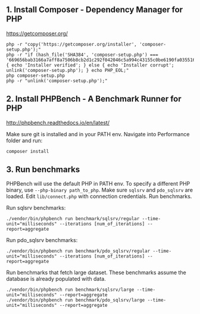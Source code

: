 ## 1. Install Composer - Dependency Manager for PHP  
https://getcomposer.org/

    php -r "copy('https://getcomposer.org/installer', 'composer-setup.php');"
    php -r "if (hash_file('SHA384', 'composer-setup.php') === '669656bab3166a7aff8a7506b8cb2d1c292f042046c5a994c43155c0be6190fa0355160742ab2e1c88d40d5be660b410') { echo 'Installer verified'; } else { echo 'Installer corrupt'; unlink('composer-setup.php'); } echo PHP_EOL;"
    php composer-setup.php
    php -r "unlink('composer-setup.php');"
    
## 2. Install PHPBench - A Benchmark Runner for PHP
http://phpbench.readthedocs.io/en/latest/

Make sure git is installed and in your PATH env. Navigate into Performance folder and run:

    composer install

## 3. Run benchmarks

PHPBench will use the default PHP in PATH env. To specify a different PHP binary, use `--php-binary path_to_php`. Make sure `sqlsrv` and `pdo_sqlsrv` are loaded. Edit `lib/connect.php` with connection credentials. Run benchmarks. 

Run sqlsrv benchmarks:

    ./vendor/bin/phpbench run benchmark/sqlsrv/regular --time-unit="milliseconds" --iterations [num_of_iterations] --report=aggregate
    
Run pdo_sqlsrv benchmarks:

    ./vendor/bin/phpbench run benchmark/pdo_sqlsrv/regular --time-unit="milliseconds" --iterations [num_of_iterations] --report=aggregate
    
Run benchmarks that fetch large dataset. These benchmarks assume the database is already populated with data. 
    
    ./vendor/bin/phpbench run benchmark/sqlsrv/large --time-unit="milliseconds" --report=aggregate
    ./vendor/bin/phpbench run benchmark/pdo_sqlsrv/large --time-unit="milliseconds" --report=aggregate
